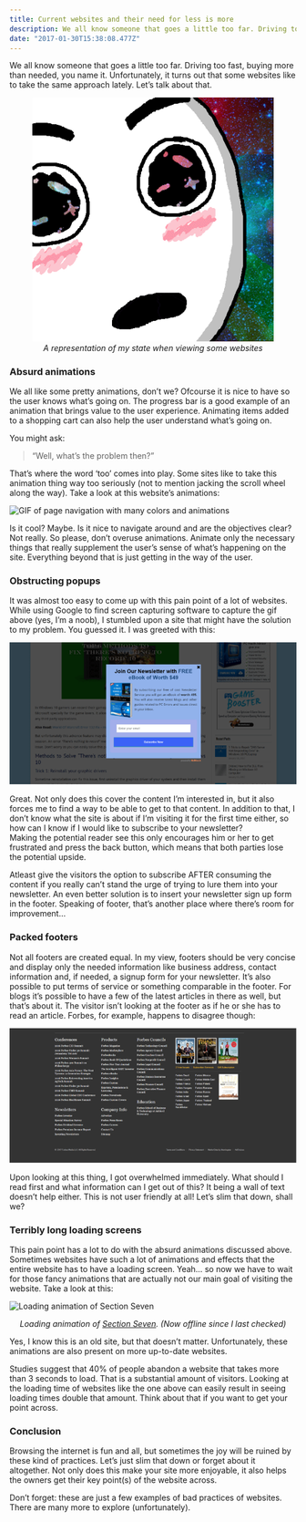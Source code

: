 ```yaml
---
title: Current websites and their need for less is more
description: We all know someone that goes a little too far. Driving too fast, buying more than needed, you name it. Unfortunately, it turns out that some websites like to take the same approach lately.
date: "2017-01-30T15:38:08.477Z"
---
```


We all know someone that goes a little too far. Driving too fast, buying more than needed, you name it. Unfortunately, it turns out that some websites like to take the same approach lately. Let’s talk about that.

<figure style="text-align: center;">
  <img src="./startled.gif" alt="drawing of startled character with flashing colors all over" />

  <figcaption style="text-align: center;">
    <em>A representation of my state when viewing some websites</em>
  </figcaption>
</figure>

### Absurd animations

We all like some pretty animations, don’t we? Ofcourse it is nice to have so the user knows what’s going on. The progress bar is a good example of an animation that brings value to the user experience. Animating items added to a shopping cart can also help the user understand what’s going on.

You might ask:

> “Well, what’s the problem then?”

That’s where the word ‘too’ comes into play. Some sites like to take this animation thing way too seriously (not to mention jacking the scroll wheel along the way). Take a look at this website’s animations:

![GIF of page navigation with many colors and animations](try_more.gif)

Is it cool? Maybe. Is it nice to navigate around and are the objectives clear? Not really. So please, don’t overuse animations. Animate only the necessary things that really supplement the user’s sense of what’s happening on the site. Everything beyond that is just getting in the way of the user.

### Obstructing popups

It was almost too easy to come up with this pain point of a lot of websites. While using Google to find screen capturing software to capture the gif above (yes, I’m a noob), I stumbled upon a site that might have the solution to my problem. You guessed it. I was greeted with this:

![screen filling popup asking to sign up to newsletter](./popup.png)

Great. Not only does this cover the content I’m interested in, but it also forces me to find a way to be able to get to that content. In addition to that, I don’t know what the site is about if I’m visiting it for the first time either, so how can I know if I would like to subscribe to your newsletter?  
Making the potential reader see this only encourages him or her to get frustrated and press the back button, which means that both parties lose the potential upside.

Atleast give the visitors the option to subscribe AFTER consuming the content if you really can’t stand the urge of trying to lure them into your newsletter. An even better solution is to insert your newsletter sign up form in the footer. Speaking of footer, that’s another place where there’s room for improvement…

### Packed footers

Not all footers are created equal. In my view, footers should be very concise and display only the needed information like business address, contact information and, if needed, a signup form for your newsletter. It’s also possible to put terms of service or something comparable in the footer. For blogs it’s possible to have a few of the latest articles in there as well, but that’s about it. The visitor isn’t looking at the footer as if he or she has to read an article. Forbes, for example, happens to disagree though:

![footer filled with information like conferences, products etcetera](./footer.png)

Upon looking at this thing, I got overwhelmed immediately. What should I read first and what information can I get out of this? It being a wall of text doesn’t help either. This is not user friendly at all! Let’s slim that down, shall we?

### Terribly long loading screens

This pain point has a lot to do with the absurd animations discussed above. Sometimes websites have such a lot of animations and effects that the entire website has to have a loading screen. Yeah… so now we have to wait for those fancy animations that are actually not our main goal of visiting the website. Take a look at this:

![Loading animation of Section Seven](./section_seven.gif)

<p style="text-align: center;"><em>Loading animation of <a href="http://sectionseven.com/index2.html">Section Seven</a>. (Now offline since I last checked)</em></p>

Yes, I know this is an old site, but that doesn’t matter. Unfortunately, these animations are also present on more up-to-date websites.

Studies suggest that 40% of people abandon a website that takes more than 3 seconds to load. That is a substantial amount of visitors. Looking at the loading time of websites like the one above can easily result in seeing loading times double that amount. Think about that if you want to get your point across.

### Conclusion

Browsing the internet is fun and all, but sometimes the joy will be ruined by these kind of practices. Let’s just slim that down or forget about it altogether. Not only does this make your site more enjoyable, it also helps the owners get their key point(s) of the website across.

Don’t forget: these are just a few examples of bad practices of websites. There are many more to explore (unfortunately).
